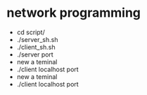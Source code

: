 # network programming
* cd script/
* ./server_sh.sh
* ./client_sh.sh
* ./server port
* new a teminal
* ./client localhost port 
* new a teminal
* ./client localhost port 

